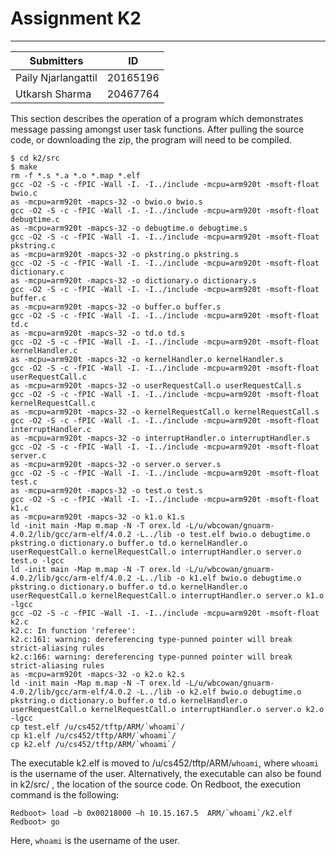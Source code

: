# Assignment K2
____

| Submitters | ID |
| ------ | ------ |
| Paily Njarlangattil  | 20165196 |
| Utkarsh Sharma | 20467764 |

This section describes the operation of a program which demonstrates message passing amongst user task functions. 
After pulling the source code, or downloading the zip, the program will need to be compiled.
```
$ cd k2/src
$ make
rm -f *.s *.a *.o *.map *.elf
gcc -O2 -S -c -fPIC -Wall -I. -I../include -mcpu=arm920t -msoft-float bwio.c
as -mcpu=arm920t -mapcs-32 -o bwio.o bwio.s
gcc -O2 -S -c -fPIC -Wall -I. -I../include -mcpu=arm920t -msoft-float debugtime.c
as -mcpu=arm920t -mapcs-32 -o debugtime.o debugtime.s
gcc -O2 -S -c -fPIC -Wall -I. -I../include -mcpu=arm920t -msoft-float pkstring.c
as -mcpu=arm920t -mapcs-32 -o pkstring.o pkstring.s
gcc -O2 -S -c -fPIC -Wall -I. -I../include -mcpu=arm920t -msoft-float dictionary.c
as -mcpu=arm920t -mapcs-32 -o dictionary.o dictionary.s
gcc -O2 -S -c -fPIC -Wall -I. -I../include -mcpu=arm920t -msoft-float buffer.c
as -mcpu=arm920t -mapcs-32 -o buffer.o buffer.s
gcc -O2 -S -c -fPIC -Wall -I. -I../include -mcpu=arm920t -msoft-float td.c
as -mcpu=arm920t -mapcs-32 -o td.o td.s
gcc -O2 -S -c -fPIC -Wall -I. -I../include -mcpu=arm920t -msoft-float kernelHandler.c
as -mcpu=arm920t -mapcs-32 -o kernelHandler.o kernelHandler.s
gcc -O2 -S -c -fPIC -Wall -I. -I../include -mcpu=arm920t -msoft-float userRequestCall.c
as -mcpu=arm920t -mapcs-32 -o userRequestCall.o userRequestCall.s
gcc -O2 -S -c -fPIC -Wall -I. -I../include -mcpu=arm920t -msoft-float kernelRequestCall.c
as -mcpu=arm920t -mapcs-32 -o kernelRequestCall.o kernelRequestCall.s
gcc -O2 -S -c -fPIC -Wall -I. -I../include -mcpu=arm920t -msoft-float interruptHandler.c
as -mcpu=arm920t -mapcs-32 -o interruptHandler.o interruptHandler.s
gcc -O2 -S -c -fPIC -Wall -I. -I../include -mcpu=arm920t -msoft-float server.c
as -mcpu=arm920t -mapcs-32 -o server.o server.s
gcc -O2 -S -c -fPIC -Wall -I. -I../include -mcpu=arm920t -msoft-float test.c
as -mcpu=arm920t -mapcs-32 -o test.o test.s
gcc -O2 -S -c -fPIC -Wall -I. -I../include -mcpu=arm920t -msoft-float k1.c
as -mcpu=arm920t -mapcs-32 -o k1.o k1.s
ld -init main -Map m.map -N -T orex.ld -L/u/wbcowan/gnuarm-4.0.2/lib/gcc/arm-elf/4.0.2 -L../lib -o test.elf bwio.o debugtime.o pkstring.o dictionary.o buffer.o td.o kernelHandler.o userRequestCall.o kernelRequestCall.o interruptHandler.o server.o test.o -lgcc
ld -init main -Map m.map -N -T orex.ld -L/u/wbcowan/gnuarm-4.0.2/lib/gcc/arm-elf/4.0.2 -L../lib -o k1.elf bwio.o debugtime.o pkstring.o dictionary.o buffer.o td.o kernelHandler.o userRequestCall.o kernelRequestCall.o interruptHandler.o server.o k1.o -lgcc
gcc -O2 -S -c -fPIC -Wall -I. -I../include -mcpu=arm920t -msoft-float k2.c
k2.c: In function 'referee':
k2.c:161: warning: dereferencing type-punned pointer will break strict-aliasing rules
k2.c:166: warning: dereferencing type-punned pointer will break strict-aliasing rules
as -mcpu=arm920t -mapcs-32 -o k2.o k2.s
ld -init main -Map m.map -N -T orex.ld -L/u/wbcowan/gnuarm-4.0.2/lib/gcc/arm-elf/4.0.2 -L../lib -o k2.elf bwio.o debugtime.o pkstring.o dictionary.o buffer.o td.o kernelHandler.o userRequestCall.o kernelRequestCall.o interruptHandler.o server.o k2.o -lgcc
cp test.elf /u/cs452/tftp/ARM/`whoami`/
cp k1.elf /u/cs452/tftp/ARM/`whoami`/
cp k2.elf /u/cs452/tftp/ARM/`whoami`/

```

The executable k2.elf is moved to /u/cs452/tftp/ARM/`whoami`, where `whoami` is the username of the user. Alternatively, the executable can also be found in  k2/src/ , the location of the source code.
On Redboot, the execution command is the following:

```
Redboot> load –b 0x00218000 –h 10.15.167.5  ARM/`whoami`/k2.elf
Redboot> go
```

Here, `whoami` is the username of the user.
